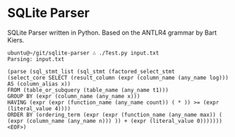 # SQLite Parser

SQLite Parser written in Python. Based on the ANTLR4 grammar by Bart Kiers.

```
ubuntu@~/git/sqlite-parser ∴ ./Test.py input.txt
Parsing: input.txt

(parse (sql_stmt_list (sql_stmt (factored_select_stmt 
(select_core SELECT (result_column (expr (column_name (any_name log))) AS (column_alias x)) 
FROM (table_or_subquery (table_name (any_name t1))) 
GROUP BY (expr (column_name (any_name x))) 
HAVING (expr (expr (function_name (any_name count)) ( * )) >= (expr (literal_value 4)))) 
ORDER BY (ordering_term (expr (expr (function_name (any_name max)) ( (expr (column_name (any_name n))) )) + (expr (literal_value 0))))))) <EOF>)
```
